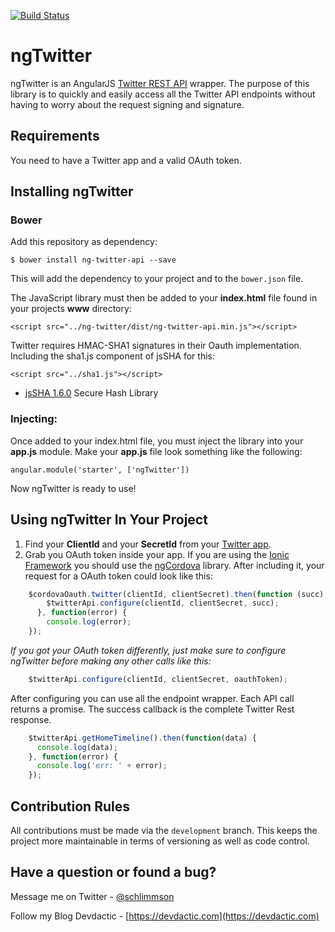 [![Build Status](https://travis-ci.org/saimon24/ng-twitter.svg?branch=master)](https://travis-ci.org/saimon24/ng-twitter)

# ngTwitter

ngTwitter is an AngularJS [Twitter REST API](https://dev.twitter.com/rest/public) wrapper.  The purpose of this library is to quickly and easily access all the Twitter API endpoints without having to worry about the request signing and signature.


## Requirements

You need to have a Twitter app and a valid OAuth token.


## Installing ngTwitter

### Bower

Add this repository as dependency:

    $ bower install ng-twitter-api --save

This will add the dependency to your project and to the `bower.json` file.

The JavaScript library must then be added to your **index.html** file found in your projects **www**
directory:

    <script src="../ng-twitter/dist/ng-twitter-api.min.js"></script>

Twitter requires HMAC-SHA1 signatures in their Oauth implementation. Including the sha1.js component of jsSHA for this:

    <script src="../sha1.js"></script>

* [jsSHA 1.6.0](https://github.com/Caligatio/jsSHA) Secure Hash Library

### Injecting:

Once added to your index.html file, you must inject the library into your **app.js** module.  Make your
**app.js** file look something like the following:

    angular.module('starter', ['ngTwitter'])

Now ngTwitter is ready to use!

## Using ngTwitter In Your Project
1. Find your **ClientId** and your **SecretId** from your [Twitter app](https://apps.twitter.com/).
2. Grab you OAuth token inside your app. If you are using the [Ionic Framework](http://ionicframework.com/) you should use the [ngCordova](http://ngcordova.com/) library. After including it, your request for a OAuth token could look like this:
```javascript
    $cordovaOauth.twitter(clientId, clientSecret).then(function (succ) {
        $twitterApi.configure(clientId, clientSecret, succ);
      }, function(error) {
        console.log(error);
    });
```
*If you got your OAuth token differently, just make sure to configure ngTwitter before making any other calls like this:*
```javascript
    $twitterApi.configure(clientId, clientSecret, oauthToken);
```
After configuring you can use all the endpoint wrapper. Each API call returns a promise. The success callback is the complete Twitter Rest response.
```javascript
    $twitterApi.getHomeTimeline().then(function(data) {
      console.log(data);
    }, function(error) {
      console.log('err: ' + error);
    });
````


## Contribution Rules

All contributions must be made via the `development` branch.  This keeps the project more maintainable in terms of versioning as well as code control.


## Have a question or found a bug?

Message me on Twitter - [@schlimmson](https://www.twitter.com/schlimmson)

Follow my Blog Devdactic - [https://devdactic.com](https://devdactic.com)
